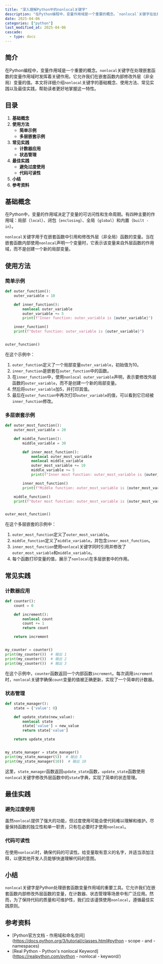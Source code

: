 ```yaml
---
title: "深入理解Python中的nonlocal关键字"
description: "在Python编程中，变量作用域是一个重要的概念。`nonlocal`关键字在处理嵌套函数的变量作用域时发挥着关键作用。它允许我们在嵌套函数内部修改外层（非全局）变量的值。本文将详细介绍`nonlocal`关键字的基础概念、使用方法、常见实践以及最佳实践，帮助读者更好地掌握这一特性。"
date: 2025-04-06
categories: ["python"]
last_modified_at: 2025-04-06
cascade:
  - type: docs
---
```



## 简介
在Python编程中，变量作用域是一个重要的概念。`nonlocal`关键字在处理嵌套函数的变量作用域时发挥着关键作用。它允许我们在嵌套函数内部修改外层（非全局）变量的值。本文将详细介绍`nonlocal`关键字的基础概念、使用方法、常见实践以及最佳实践，帮助读者更好地掌握这一特性。

<!-- more -->
## 目录
1. **基础概念**
2. **使用方法**
    - **简单示例**
    - **多层嵌套示例**
3. **常见实践**
    - **计数器应用**
    - **状态管理**
4. **最佳实践**
    - **避免过度使用**
    - **代码可读性**
5. **小结**
6. **参考资料**

## 基础概念
在Python中，变量的作用域决定了变量的可访问性和生命周期。有四种主要的作用域：局部（`local`）、闭包（`enclosing`）、全局（`global`）和内置（`built - in`）。

`nonlocal`关键字用于在嵌套函数中引用和修改外层（非全局）函数的变量。当在嵌套函数内部使用`nonlocal`声明一个变量时，它表示该变量来自外层函数的作用域，而不是创建一个新的局部变量。

## 使用方法

### 简单示例
```python
def outer_function():
    outer_variable = 10

    def inner_function():
        nonlocal outer_variable
        outer_variable += 5
        print(f"Inner function: outer_variable is {outer_variable}")

    inner_function()
    print(f"Outer function: outer_variable is {outer_variable}")


outer_function()
```
在这个示例中：
1. `outer_function`定义了一个局部变量`outer_variable`，初始值为10。
2. `inner_function`是嵌套在`outer_function`中的函数。
3. 在`inner_function`中，使用`nonlocal outer_variable`声明，表示要修改外层函数的`outer_variable`，而不是创建一个新的局部变量。
4. 然后将`outer_variable`加5，并打印其值。
5. 最后在`outer_function`中再次打印`outer_variable`的值，可以看到它已经被`inner_function`修改。

### 多层嵌套示例
```python
def outer_most_function():
    outer_most_variable = 20

    def middle_function():
        middle_variable = 30

        def inner_most_function():
            nonlocal outer_most_variable
            nonlocal middle_variable
            outer_most_variable += 10
            middle_variable += 5
            print(f"Inner most function: outer_most_variable is {outer_most_variable}, middle_variable is {middle_variable}")

        inner_most_function()
        print(f"Middle function: outer_most_variable is {outer_most_variable}, middle_variable is {middle_variable}")

    middle_function()
    print(f"Outer most function: outer_most_variable is {outer_most_variable}")


outer_most_function()
```
在这个多层嵌套的示例中：
1. `outer_most_function`定义了`outer_most_variable`。
2. `middle_function`定义了`middle_variable`，并包含`inner_most_function`。
3. `inner_most_function`使用`nonlocal`关键字同时引用并修改了`outer_most_variable`和`middle_variable`。
4. 每个函数打印变量的值，展示了`nonlocal`在多层嵌套中的作用。

## 常见实践

### 计数器应用
```python
def counter():
    count = 0

    def increment():
        nonlocal count
        count += 1
        return count

    return increment


my_counter = counter()
print(my_counter())  # 输出 1
print(my_counter())  # 输出 2
print(my_counter())  # 输出 3
```
在这个示例中，`counter`函数返回一个内部函数`increment`。每次调用`increment`时，`nonlocal`关键字确保`count`变量的值被正确更新，实现了一个简单的计数器。

### 状态管理
```python
def state_manager():
    state = {'value': 0}

    def update_state(new_value):
        nonlocal state
        state['value'] = new_value
        return state['value']

    return update_state


my_state_manager = state_manager()
print(my_state_manager(5))  # 输出 5
print(my_state_manager(10))  # 输出 10
```
这里，`state_manager`函数返回`update_state`函数，`update_state`函数使用`nonlocal`关键字修改外层函数中的`state`字典，实现了简单的状态管理。

## 最佳实践

### 避免过度使用
虽然`nonlocal`提供了强大的功能，但过度使用可能会使代码难以理解和维护。尽量保持函数的独立性和单一职责，只有在必要时才使用`nonlocal`。

### 代码可读性
在使用`nonlocal`时，确保代码的可读性。给变量取有意义的名字，并适当添加注释，以便其他开发人员能够快速理解代码的意图。

## 小结
`nonlocal`关键字是Python处理嵌套函数变量作用域的重要工具。它允许我们在嵌套函数内部修改外层函数的变量，在计数器、状态管理等场景中有广泛应用。然而，为了保持代码的质量和可维护性，我们应该谨慎使用`nonlocal`，遵循最佳实践原则。

## 参考资料
- [Python官方文档 - 作用域和命名空间](https://docs.python.org/3/tutorial/classes.html#python - scope - and - namespaces)
- [Real Python - Python's nonlocal Keyword](https://realpython.com/python - nonlocal - keyword/)